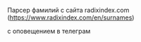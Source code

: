 Парсер фамилий с сайта radixindex.com (https://www.radixindex.com/en/surnames)

с оповещением в телеграм
